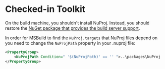 # Checked-in Toolkit

On the build machine, you shouldn't install NuProj. Instead, you should restore
the [NuGet package that provides the build server support](http://www.nuget.org/packages/NuProj).

In order for MSBuild to find the `NuProj.targets` that NuProj files depend on
you need to change the `NuProjPath` property in your .nuproj file:

```xml
<PropertyGroup>
	<NuProjPath Condition=" '$(NuProjPath)' == '' ">..\packages\NuProj.[Version]\</NuProjPath>
</PropertyGroup>
```
